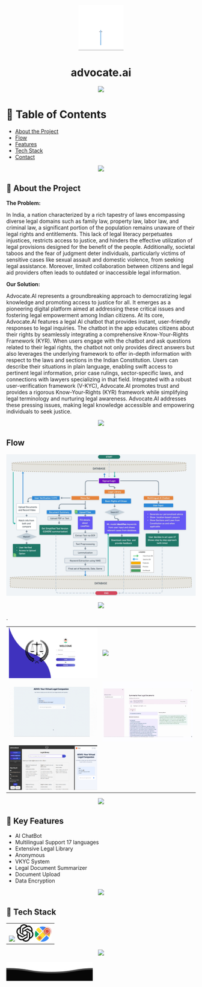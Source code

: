 



<div align="center"><img src="https://github.com/welocaltoast/advocate.ai/blob/main/assets/advo.gif" alt="Hello" width="120" /></div>

<div align='center'>
<h1>advocate.ai</h1>
</div>

<p align="center">
  <a href="https://github.com/DenverCoder1/readme-typing-svg">
    <img src="https://readme-typing-svg.demolab.com/?lines=your%20personal%20legal%20assistant%20;&font=Fira%20Code&center=true&width=440&height=45&color=99ccff&vCenter=true&pause=1000&size=22" /></a>
</p>

# :notebook_with_decorative_cover: Table of Contents

- [About the Project](#star2-about-the-project)
- [Flow](#flow)
- [Features](#dart-key-features)
- [Tech Stack](#space_invader-tech-stack)
- [Contact](#handshake-contact)


<p align="center"><img src= 'https://capsule-render.vercel.app/api?type=rect&color=gradient&height=2.5'/></p>

## :star2: About the Project

<b>The Problem:</b> 
<p>In India, a nation characterized by a rich tapestry of laws encompassing diverse legal domains such as family law, property law, labor law, and criminal law, a significant portion of the population remains unaware of their legal rights and entitlements. This lack of legal literacy perpetuates injustices, restricts access to justice, and hinders the effective utilization of legal provisions designed for the benefit of the people. Additionally, societal taboos and the fear of judgment deter individuals, particularly victims of sensitive cases like sexual assault and domestic violence, from seeking legal assistance. Moreover, limited collaboration between citizens and legal aid providers often leads to outdated or inaccessible legal information.</p>


<b>Our Solution:</b> 
<p>Advocate.AI represents a groundbreaking approach to democratizing legal knowledge and promoting access to justice for all. It emerges as a pioneering digital platform aimed at addressing these critical issues and fostering legal empowerment among Indian citizens. At its core, Advocate.AI features a legal AI chatbot that provides instant, user-friendly responses to legal inquiries. The chatbot in the app educates citizens about their rights by seamlessly integrating a comprehensive Know-Your-Rights Framework (KYR). When users engage with the chatbot and ask questions related to their legal rights, the chatbot not only provides direct answers but also leverages the underlying framework to offer in-depth information with respect to the laws and sections in the Indian Constitution. Users can describe their situations in plain language, enabling swift access to pertinent legal information, prior case rulings, sector-specific laws, and connections with lawyers specializing in that field. Integrated with a robust user-verification framework (V-KYC), Advocate.AI promotes trust and provides a rigorous Know-Your-Rights (KYR) framework while simplifying legal terminology and nurturing legal awareness. Advocate.AI addresses these pressing issues, making legal knowledge accessible and empowering individuals to seek justice.</p>



<p align="center"><img src= 'https://capsule-render.vercel.app/api?type=rect&color=gradient&height=2.5'/></p>

## Flow
<img src="https://github.com/welocaltoast/advocate.ai/blob/main/assets/flowchart.jpeg">

<p align="center"><img src= 'https://capsule-render.vercel.app/api?type=rect&color=gradient&height=2.5'/></p>

.

<table>
<tr>
	<td><img src="https://github.com/welocaltoast/advocate.ai/blob/main/assets/login.jpeg" width="400"></td>
	<td><img src="https://github.com/welocaltoast/advocate.ai/blob/main/assets/Untitled%20design.gif" width="400"></td>
</tr>
<tr>
	<td><img src="https://github.com/welocaltoast/advocate.ai/blob/main/assets/Untitled%20design%20(2).gif" width="400"></td>
	<td><img src="https://github.com/welocaltoast/advocate.ai/blob/main/assets/Untitled%20design.jpg" width="400"></td>
</tr>
<tr>
	<td><img src="https://github.com/welocaltoast/advocate.ai/blob/main/assets/advocate.ai.png" width="400"></td>
</tr>
	
</table>

<p align="center"><img src= 'https://capsule-render.vercel.app/api?type=rect&color=gradient&height=2.5'/></p>
  
## :dart: Key Features
- AI ChatBot
- Multilingual Support 17 languages
- Extensive Legal Library
- Anonymous
- VKYC System
- Legal Document Summarizer
- Document Upload
- Data Encryption

<p align="center"><img src= 'https://capsule-render.vercel.app/api?type=rect&color=gradient&height=2.5'/></p>
  
## :space_invader: Tech Stack

<table>
<tr>
	<td><img src="https://skillicons.dev/icons?i=html,css,js,typescript,postman,tailwind,django,python,mongodb,express,nodejs,aws,vscode,react">  <img src="https://github.com/welocaltoast/advocate.ai/blob/main/assets/openai.png" width="45">  <img src="https://github.com/welocaltoast/advocate.ai/blob/main/assets/gmapapi-removebg-preview.png" width="45"></td>
</table>

<p align="center"><img src= 'https://capsule-render.vercel.app/api?type=rect&color=gradient&height=2.5'/></p>


<img src="https://github.com/welocaltoast/advocate.ai/blob/main/assets/bottom.svg">
